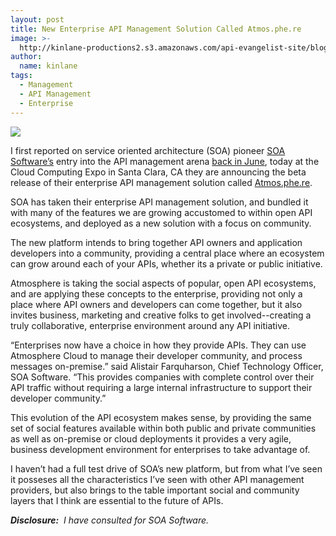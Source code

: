 ```yaml
---
layout: post
title: New Enterprise API Management Solution Called Atmos.phe.re
image: >-
  http://kinlane-productions2.s3.amazonaws.com/api-evangelist-site/blog/atmosphere-logo-1.png
author:
  name: kinlane
tags:
  - Management
  - API Management
  - Enterprise
---
```

[![](http://kinlane-productions2.s3.amazonaws.com/api-service-providers/soa/atmosphere-logo-1.png)](http://atmos.phe.re/ "Atmosphere API Management")

I first reported on service oriented architecture (SOA) pioneer [SOA Software’s](http://www.soa.com/) entry into the API management arena [back in June](http://www.apievangelist.com/2011/06/17/atmosphere-a-new-api-management-portal/), today at the Cloud Computing Expo in Santa Clara, CA they are announcing the beta release of their enterprise API management solution called [Atmos.phe.re](http://atmos.phe.re/ "Atmosphere API Management").

SOA has taken their enterprise API management solution, and bundled it with many of the features we are growing accustomed to within open API ecosystems, and deployed as a new solution with a focus on community.

The new platform intends to bring together API owners and application developers into a community, providing a central place where an ecosystem can grow around each of your APIs, whether its a private or public initiative.

Atmosphere is taking the social aspects of popular, open API ecosystems, and are applying these concepts to the enterprise, providing not only a place where API owners and developers can come together, but it also invites business, marketing and creative folks to get involved--creating a truly collaborative, enterprise environment around any API initiative.

“Enterprises now have a choice in how they provide APIs. They can use Atmosphere Cloud to manage their developer community, and process messages on-premise.” said Alistair Farquharson, Chief Technology Officer, SOA Software. “This provides companies with complete control over their API traffic without requiring a large internal infrastructure to support their developer community.”

This evolution of the API ecosystem makes sense, by providing the same set of social features available within both public and private communities as well as on-premise or cloud deployments it provides a very agile, business development environment for enterprises to take advantage of.

I haven’t had a full test drive of SOA’s new platform, but from what I’ve seen it posseses all the characteristics I’ve seen with other API management providers, but also brings to the table important social and community layers that I think are essential to the future of APIs.

_**Disclosure:**  I have consulted for SOA Software._